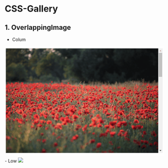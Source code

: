 # CSS-Gallery

## 1.  OverlappingImage
- Colum
<img src="ReadmeImg/Overlap_1.gif" />
- Low
<img src="ReadmeImg/Overlap_2.gif" />